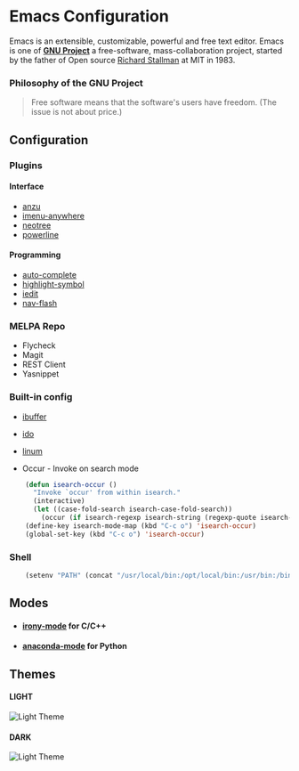 
# Emacs Configuration
Emacs is an extensible, customizable, powerful and free text editor. Emacs is one of [**GNU Project**](https://en.wikipedia.org/wiki/GNU_Project#Origins) a free-software, mass-collaboration project, started by the father of Open source [Richard Stallman](https://en.wikipedia.org/wiki/Richard_Stallman) at MIT in 1983.

### Philosophy of the GNU Project
> Free software means that the software's users have freedom. (The issue is not about price.) 


## Configuration

### Plugins
#### Interface
* [anzu](https://github.com/syohex/emacs-anzu/tree/e6c56ca8b23ac433f7be58b6f3f50801dd4164e4)
* [imenu-anywhere](https://github.com/vspinu/imenu-anywhere/tree/fc7f0fd2f19e5ebee70156a99bf87393123893e3)
* [neotree](https://github.com/jaypei/emacs-neotree/tree/bc98dfb44c106375efa4f26848f3790ee264da97)
* [powerline](https://github.com/jonathanchu/emacs-powerline/tree/bbbbcd70641249f9dc9d3ea37997d6c60efdaf9b)

#### Programming
* [auto-complete](https://github.com/auto-complete/auto-complete/tree/2e83566ddfa758c69afe50b8a1c62a66f47471e3)
* [highlight-symbol](https://github.com/nschum/highlight-symbol.el/tree/7a789c779648c55b16e43278e51be5898c121b3a)
* [iedit](https://github.com/victorhge/iedit/tree/5b14cc9fcaef509c50f25cff872fba5d70b2c799)
* [nav-flash](https://github.com/rolandwalker/nav-flash/tree/53f5bc59e3f32c1192d15637d3979732dacb2c35)

### MELPA Repo
* Flycheck
* Magit
* REST Client
* Yasnippet

### Built-in config
* [ibuffer](https://github.com/rogermolas/emacs-config/blob/master/setup/interface/ibuffer-config.el)
* [ido](https://github.com/rogermolas/emacs-config/blob/master/setup/interface/ido-config.el)
* [linum](https://github.com/rogermolas/emacs-config/blob/master/setup/programming/linum-config.el)

* Occur - Invoke on search mode
``` lisp
    (defun isearch-occur ()
      "Invoke `occur' from within isearch."
      (interactive)
      (let ((case-fold-search isearch-case-fold-search))
        (occur (if isearch-regexp isearch-string (regexp-quote isearch-string)))))
    (define-key isearch-mode-map (kbd "C-c o") 'isearch-occur)
    (global-set-key (kbd "C-c o") 'isearch-occur)
```

### Shell
```lisp
    (setenv "PATH" (concat "/usr/local/bin:/opt/local/bin:/usr/bin:/bin" (getenv "PATH")))
```

## Modes
* #### [irony-mode](https://github.com/Sarcasm/irony-mode) for C/C++ 
* #### [anaconda-mode](https://github.com/proofit404/anaconda-mode) for Python

## Themes

#### LIGHT
![Light Theme](https://raw.githubusercontent.com/rogermolas/emacs-config/master/theme/light.png)

#### DARK
![Light Theme](https://raw.githubusercontent.com/rogermolas/emacs-config/master/theme/dark.png)